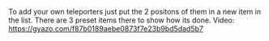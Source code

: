 To add your own teleporters just put the 2 positons of them in a new item in the list. There are 3 preset items there to show how its done. Video: https://gyazo.com/f87b0189aebe0873f7e23b9bd5dad5b7
